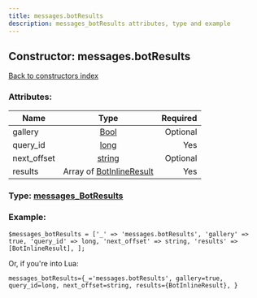 ```yaml
---
title: messages.botResults
description: messages_botResults attributes, type and example
---
```

## Constructor: messages.botResults  
[Back to constructors index](index.md)



### Attributes:

| Name     |    Type       | Required |
|----------|:-------------:|---------:|
|gallery|[Bool](../types/Bool.md) | Optional|
|query\_id|[long](../types/long.md) | Yes|
|next\_offset|[string](../types/string.md) | Optional|
|results|Array of [BotInlineResult](../types/BotInlineResult.md) | Yes|



### Type: [messages\_BotResults](../types/messages_BotResults.md)


### Example:

```
$messages_botResults = ['_' => 'messages.botResults', 'gallery' => true, 'query_id' => long, 'next_offset' => string, 'results' => [BotInlineResult], ];
```  

Or, if you're into Lua:  


```
messages_botResults={_='messages.botResults', gallery=true, query_id=long, next_offset=string, results={BotInlineResult}, }

```


